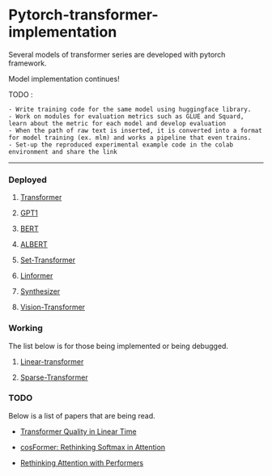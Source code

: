 # Pytorch-transformer-implementation

Several models of transformer series are developed with pytorch framework. 

Model implementation continues!

TODO : 

    - Write training code for the same model using huggingface library.
    - Work on modules for evaluation metrics such as GLUE and Squard, learn about the metric for each model and develop evaluation
    - When the path of raw text is inserted, it is converted into a format for model training (ex. mlm) and works a pipeline that even trains.
    - Set-up the reproduced experimental example code in the colab environment and share the link
____________

### Deployed 
1. [Transformer](https://github.com/hskimim/pytorch-transformer-implementation/tree/master/transformer)

2. [GPT1](https://github.com/hskimim/pytorch-transformer-implementation/tree/master/gpt1)

3. [BERT](https://github.com/hskimim/pytorch-transformer-implementation/tree/master/bert)

4. [ALBERT](https://github.com/hskimim/pytorch-transformer-implementation/tree/master/albert)

5. [Set-Transformer](https://github.com/hskimim/pytorch-transformer-implementation/tree/master/set_transformer)

6. [Linformer](https://github.com/hskimim/pytorch-transformer-implementation/tree/master/linformer)

7. [Synthesizer](https://github.com/hskimim/pytorch-transformer-implementation/tree/master/synthesizer)

8. [Vision-Transformer](https://github.com/hskimim/pytorch-transformer-implementation/tree/master/vision_transformer)

### Working

The list below is for those being implemented or being debugged.

1. [Linear-transformer](https://github.com/hskimim/pytorch-transformer-implementation/tree/master/linear_transformer)

2. [Sparse-Transformer](https://github.com/hskimim/pytorch-transformer-implementation/tree/master/sparse_transformer)

### TODO 

Below is a list of papers that are being read.

- [Transformer Quality in Linear Time](https://arxiv.org/pdf/2202.10447.pdf)

- [cosFormer: Rethinking Softmax in Attention](https://arxiv.org/pdf/2202.08791)

- [Rethinking Attention with Performers](https://arxiv.org/pdf/2009.14794)
